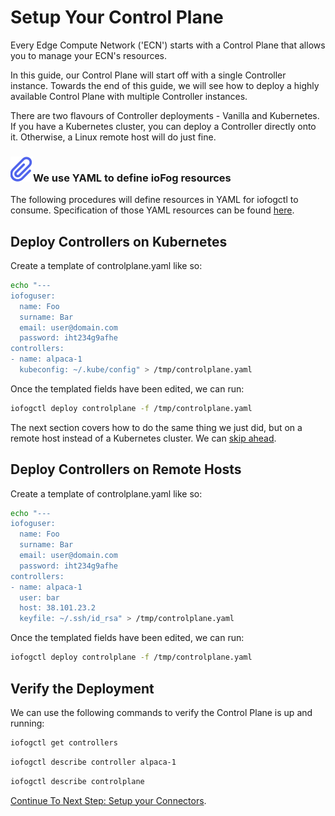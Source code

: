 # Setup Your Control Plane

Every Edge Compute Network ('ECN') starts with a Control Plane that allows you to manage your ECN's resources.

In this guide, our Control Plane will start off with a single Controller instance. Towards the end of this guide, we will see how to deploy a highly available Control Plane with multiple Controller instances.

There are two flavours of Controller deployments - Vanilla and Kubernetes. If you have a Kubernetes cluster, you can deploy a Controller directly onto it. Otherwise, a Linux remote host will do just fine.

<aside class="notifications note">
  <h3><img src="/images/icos/ico-note.svg" alt="">We use YAML to define ioFog resources</h3>
  <p>The following procedures will define resources in YAML for iofogctl to consume. Specification of those YAML resources can be found <a href=../tools/iofogctl/stack-yaml-spec.html>here</a>.</p>
</aside>

## Deploy Controllers on Kubernetes

Create a template of controlplane.yaml like so:

```bash
echo "---
iofoguser:
  name: Foo
  surname: Bar
  email: user@domain.com
  password: iht234g9afhe
controllers:
- name: alpaca-1
  kubeconfig: ~/.kube/config" > /tmp/controlplane.yaml
```

Once the templated fields have been edited, we can run:

```bash
iofogctl deploy controlplane -f /tmp/controlplane.yaml
```

The next section covers how to do the same thing we just did, but on a remote host instead of a Kubernetes cluster. We can <a href=#verify-the-deployment>skip ahead</a>.

## Deploy Controllers on Remote Hosts

Create a template of controlplane.yaml like so:

```bash
echo "---
iofoguser:
  name: Foo
  surname: Bar
  email: user@domain.com
  password: iht234g9afhe
controllers:
- name: alpaca-1
  user: bar
  host: 38.101.23.2
  keyfile: ~/.ssh/id_rsa" > /tmp/controlplane.yaml
```

Once the templated fields have been edited, we can run:

```bash
iofogctl deploy controlplane -f /tmp/controlplane.yaml
```

## Verify the Deployment

We can use the following commands to verify the Control Plane is up and running:

```bash
iofogctl get controllers
```

```bash
iofogctl describe controller alpaca-1
```

```bash
iofogctl describe controlplane
```

[Continue To Next Step: Setup your Connectors](setup-your-connectors.html).
